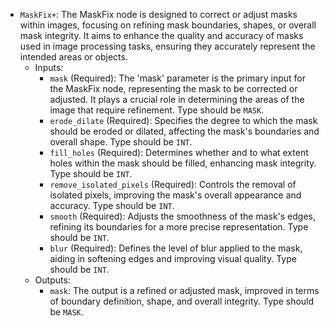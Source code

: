 - `MaskFix+`: The MaskFix node is designed to correct or adjust masks within images, focusing on refining mask boundaries, shapes, or overall mask integrity. It aims to enhance the quality and accuracy of masks used in image processing tasks, ensuring they accurately represent the intended areas or objects.
    - Inputs:
        - `mask` (Required): The 'mask' parameter is the primary input for the MaskFix node, representing the mask to be corrected or adjusted. It plays a crucial role in determining the areas of the image that require refinement. Type should be `MASK`.
        - `erode_dilate` (Required): Specifies the degree to which the mask should be eroded or dilated, affecting the mask's boundaries and overall shape. Type should be `INT`.
        - `fill_holes` (Required): Determines whether and to what extent holes within the mask should be filled, enhancing mask integrity. Type should be `INT`.
        - `remove_isolated_pixels` (Required): Controls the removal of isolated pixels, improving the mask's overall appearance and accuracy. Type should be `INT`.
        - `smooth` (Required): Adjusts the smoothness of the mask's edges, refining its boundaries for a more precise representation. Type should be `INT`.
        - `blur` (Required): Defines the level of blur applied to the mask, aiding in softening edges and improving visual quality. Type should be `INT`.
    - Outputs:
        - `mask`: The output is a refined or adjusted mask, improved in terms of boundary definition, shape, and overall integrity. Type should be `MASK`.
